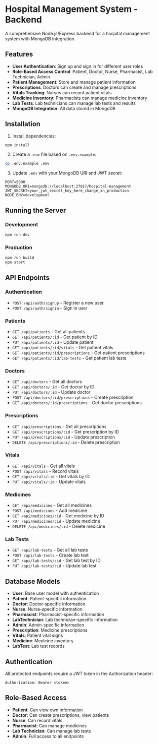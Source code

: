 # Hospital Management System - Backend

A comprehensive Node.js/Express backend for a hospital management system with MongoDB integration.

## Features

- **User Authentication**: Sign up and sign in for different user roles
- **Role-Based Access Control**: Patient, Doctor, Nurse, Pharmacist, Lab Technician, Admin
- **Patient Management**: Store and manage patient information
- **Prescriptions**: Doctors can create and manage prescriptions
- **Vitals Tracking**: Nurses can record patient vitals
- **Medicine Inventory**: Pharmacists can manage medicine inventory
- **Lab Tests**: Lab technicians can manage lab tests and results
- **MongoDB Integration**: All data stored in MongoDB

## Installation

1. Install dependencies:
```bash
npm install
```

2. Create a `.env` file based on `.env.example`:
```bash
cp .env.example .env
```

3. Update `.env` with your MongoDB URI and JWT secret:
```
PORT=5000
MONGODB_URI=mongodb://localhost:27017/hospital-management
JWT_SECRET=your_jwt_secret_key_here_change_in_production
NODE_ENV=development
```

## Running the Server

### Development
```bash
npm run dev
```

### Production
```bash
npm run build
npm start
```

## API Endpoints

### Authentication
- `POST /api/auth/signup` - Register a new user
- `POST /api/auth/signin` - Sign in user

### Patients
- `GET /api/patients` - Get all patients
- `GET /api/patients/:id` - Get patient by ID
- `PUT /api/patients/:id` - Update patient
- `GET /api/patients/:id/vitals` - Get patient vitals
- `GET /api/patients/:id/prescriptions` - Get patient prescriptions
- `GET /api/patients/:id/lab-tests` - Get patient lab tests

### Doctors
- `GET /api/doctors` - Get all doctors
- `GET /api/doctors/:id` - Get doctor by ID
- `PUT /api/doctors/:id` - Update doctor
- `POST /api/doctors/:id/prescriptions` - Create prescription
- `GET /api/doctors/:id/prescriptions` - Get doctor prescriptions

### Prescriptions
- `GET /api/prescriptions` - Get all prescriptions
- `GET /api/prescriptions/:id` - Get prescription by ID
- `PUT /api/prescriptions/:id` - Update prescription
- `DELETE /api/prescriptions/:id` - Delete prescription

### Vitals
- `GET /api/vitals` - Get all vitals
- `POST /api/vitals` - Record vitals
- `GET /api/vitals/:id` - Get vitals by ID
- `PUT /api/vitals/:id` - Update vitals

### Medicines
- `GET /api/medicines` - Get all medicines
- `POST /api/medicines` - Add medicine
- `GET /api/medicines/:id` - Get medicine by ID
- `PUT /api/medicines/:id` - Update medicine
- `DELETE /api/medicines/:id` - Delete medicine

### Lab Tests
- `GET /api/lab-tests` - Get all lab tests
- `POST /api/lab-tests` - Create lab test
- `GET /api/lab-tests/:id` - Get lab test by ID
- `PUT /api/lab-tests/:id` - Update lab test

## Database Models

- **User**: Base user model with authentication
- **Patient**: Patient-specific information
- **Doctor**: Doctor-specific information
- **Nurse**: Nurse-specific information
- **Pharmacist**: Pharmacist-specific information
- **LabTechnician**: Lab technician-specific information
- **Admin**: Admin-specific information
- **Prescription**: Medicine prescriptions
- **Vitals**: Patient vital signs
- **Medicine**: Medicine inventory
- **LabTest**: Lab test records

## Authentication

All protected endpoints require a JWT token in the Authorization header:
```
Authorization: Bearer <token>
```

## Role-Based Access

- **Patient**: Can view own information
- **Doctor**: Can create prescriptions, view patients
- **Nurse**: Can record vitals
- **Pharmacist**: Can manage medicines
- **Lab Technician**: Can manage lab tests
- **Admin**: Full access to all endpoints

